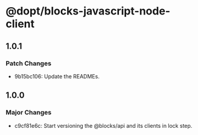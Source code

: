 # @dopt/blocks-javascript-node-client

## 1.0.1

### Patch Changes

- 9b15bc106: Update the READMEs.

## 1.0.0

### Major Changes

- c9cf81e6c: Start versioning the @blocks/api and its clients in lock step.
